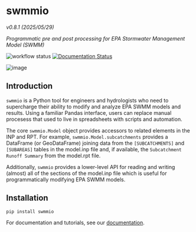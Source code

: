 # swmmio
*v0.8.1 (2025/05/29)*

_Programmatic pre and post processing for EPA Stormwater Management Model (SWMM)_


![workflow status](https://github.com/aerispaha/swmmio/actions/workflows/python-app.yml/badge.svg)
[![Documentation Status](https://readthedocs.org/projects/swmmio/badge/?version=latest)](https://swmmio.readthedocs.io/en/latest/?badge=latest)


![image](docs/_static/img/flooded_anno_example.png)


## Introduction
`swmmio` is a Python tool for engineers and hydrologists who need to supercharge their ability to modify and analyze EPA SWMM models and results. Using a familiar Pandas interface, users can replace manual procesess that used to live in spreadsheets with scripts and automation.

The core `swmmio.Model` object provides accessors to related elements in the INP and RPT. For example, `swmmio.Model.subcatchments` provides a DataFrame (or GeoDataFrame) joining data from the `[SUBCATCHMENTS]` and `[SUBAREAS]` tables in the model.inp file and, if available, the `Subcatchment Runoff Summary` from the model.rpt file. 

Additionally, `swmmio` provides a lower-level API for reading and writing (almost) all of the sections of the model.inp file which is useful for programmatically modifying EPA SWMM models.


## Installation
```bash
pip install swmmio
``` 

For documentation and tutorials, see our [documentation](https://swmmio.readthedocs.io/). 